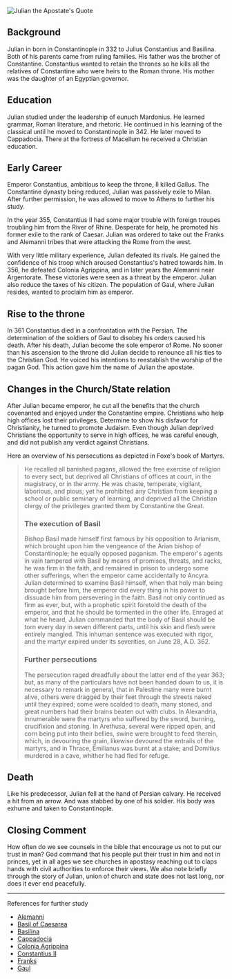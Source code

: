 <!--properties
title=Julian the Apostate
id=LD36nfXBYD
authorKey=wendly
image=https://apps.wspecs.com/images/julian.jpg
publish=true
summary=Julian in born in Constantinople in 332 to Julius Constantius and Basilina. He learned grammar, Roman literature, and rhetoric. He rose as the sole emperor of Rome in 361 after Constantius II died. No sooner than his ascension to the throne did Julian decide to renounce all his ties to the Christian God. He voiced his intentions to reestablish the worship of the pagan God. This action gave him the name of Julian the apostate.
created=Thu Jun 23 2016 07:37:59 GMT+0300 (EEST)
publishDate=Fri Jun 24 2016 07:37:59 GMT+0300 (EEST)
updated=Mon Mar 06 2017 00:50:34 GMT+0200 (EET)
searches=
-->

![Julian the Apostate's Quote](https://apps.wspecs.com/images/julian.jpg)
## Background
Julian in born in Constantinople in 332 to Julius Constantius and Basilina.
Both of his parents came from ruling families. His father was the brother
of Constantine. Constantius wanted to retain the thrones so he kills
all the relatives of Constantine who were heirs to the Roman throne.
His mother was the daughter of an Egyptian governor.


## Education
Julian studied under the leadership of eunuch Mardonius. He learned grammar,
Roman literature, and rhetoric. He continued in his learning of the classical
until he moved to Constantinople in 342. He later moved to Cappadocia. There
at the fortress of Macellum he received a Christian education.

## Early Career
Emperor Constantius, ambitious to keep the throne, II killed Gallus. The
Constantine dynasty being reduced, Julian was passively exile to Milan. After
further permission, he was allowed to move to Athens to further his study.

In the year 355, Constantius II had some major trouble with foreign troupes troubling him
from the River of Rhine. Desperate for help, he promoted his former exile
to the rank of Caesar. Julian was ordered to take out the Franks and Alemanni
tribes that were attacking the Rome from the west.

With very little military experience, Julian defeated its rivals. He gained
the confidence of his troop which aroused Constantius's hatred towards him.
In 356, he defeated Colonia Agrippina, and in later years the Alemanni near
Argentorate. These victories were seen as a threat by the emperor. Julian also
reduce the taxes of his citizen. The population of Gaul, where Julian resides,
wanted to proclaim him as emperor.

## Rise to the throne
In 361 Constantius died in a confrontation with the Persian. The determination
of the soldiers of Gaul to disobey his orders caused his death. After his
death, Julian become the sole emperor of Rome. No sooner than his ascension
to the throne did Julian decide to renounce all his ties to the Christian
God. He voiced his intentions to reestablish the worship of the pagan God.
This action gave him the name of Julian the apostate.

## Changes in the Church/State relation
After Julian became emperor, he cut all the benefits that the church covenanted
and enjoyed under the Constantine empire. Christians who help high offices
lost their privileges. Determine to show his disfavor for Christianity,
he turned to promote Judaism. Even though Julian deprived Christians the 
opportunity to serve in high offices, he was careful enough, and did not
publish any verdict against Christians.

Here an overview of his persecutions as depicted in Foxe's book of Martyrs.
> He recalled all banished pagans, allowed the free exercise of religion to
> every sect, but deprived all Christians of offices at court, in the
> magistracy, or in the army. He was chaste, temperate, vigilant, laborious,
> and pious; yet he prohibited any Christian from keeping a school or public
> seminary of learning, and deprived all the Christian clergy of the privileges
> granted them by Constantine the Great. 
> ### The execution of Basil
> Bishop Basil made himself first famous by his opposition to Arianism, which
> brought upon him the vengeance of the Arian bishop of Constantinople; he
> equally opposed paganism. The emperor's agents in vain tampered with Basil by
> means of promises, threats, and racks, he was firm in the faith, and remained
> in prison to undergo some other sufferings, when the emperor came
> accidentally to Ancyra. Julian determined to examine Basil himself, when that
> holy man being brought before him, the emperor did every thing in his power
> to dissuade him from persevering in the faith. Basil not only continued as
> firm as ever, but, with a prophetic spirit foretold the death of the emperor,
> and that he should be tormented in the other life. Enraged at what he heard,
> Julian commanded that the body of Basil should be torn every day in seven
> different parts, until his skin and flesh were entirely mangled. This inhuman
> sentence was executed with rigor, and the martyr expired under its
> severities, on June 28, A.D. 362. 
> ### Further persecutions
> The persecution raged dreadfully about the latter end of the year 363; but,
> as many of the particulars have not been handed down to us, it is necessary
> to remark in general, that in Palestine many were burnt alive, others were
> dragged by their feet through the streets naked until they expired; some were
> scalded to death, many stoned, and great numbers had their brains beaten out
> with clubs. In Alexandria, innumerable were the martyrs who suffered by the
> sword, burning, crucifixion and stoning. In Arethusa, several were ripped
> open, and corn being put into their bellies, swine were brought to feed
> therein, which, in devouring the grain, likewise devoured the entrails of the
> martyrs, and in Thrace, Emilianus was burnt at a stake; and Domitius murdered
> in a cave, whither he had fled for refuge. 

## Death
Like his predecessor, Julian fell at the hand of Persian calvary. He received
a hit from an arrow. And was stabbed by one of his soldier. His
body was exhume and taken to Constantinople.

## Closing Comment
How often do we see counsels in the bible that encourage us not to put our
trust in man? God command that his people put their trust in him and not
in princes, yet in all ages we see churches in apostasy reaching out to claps
hands with civil authorities to enforce their views. We also note briefly
through the story of Julian, union of church and state does not last long,
nor does it ever end peacefully.

---
References for further study
* [Alemanni](https://www.google.com/#q=alemanni)
* [Basil of Caesarea](https://www.google.com/#q=basil+of+caesarea)
* [Basilina](https://www.google.com/#q=basilina)
* [Cappadocia](https://www.google.com/#q=cappadocia)
* [Colonia Agrippina](https://www.google.com/#q=colonia+agrippina)
* [Constantius II](https://www.google.com/#q=constantius+ii)
* [Franks](https://www.google.com/#q=franks)
* [Gaul](https://www.google.com/#q=gaul)
